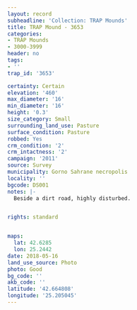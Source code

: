 ```yaml
---
layout: record
subheadline: 'Collection: TRAP Mounds'
title: TRAP Mound - 3653
categories:
- TRAP Mounds
- 3000-3999
header: no
tags:
- ''
trap_id: '3653'

certainty: Certain
elevation: '460'
max_diameter: '16'
min_diameter: '16'
height: '0.3'
size_category: Small
surrounding_land_use: Pasture
surface_condition: Pasture
robbed: Yes
crm_condition: '2'
crm_intactness: '2'
campaign: '2011'
source: Survey
municipality: Gorno Sahrane necropolis
locality: ''
bgcode: DS001
notes: |-
  Beside a dirt road, highly disturbed.


rights: standard


maps:
  lat: 42.6285
  lon: 25.2442
date: 2018-05-16
land_use_source: Photo
photo: Good
bg_code: ''
akb_code: ''
latitude: '42.664808'
longitude: '25.205045'
---
```

